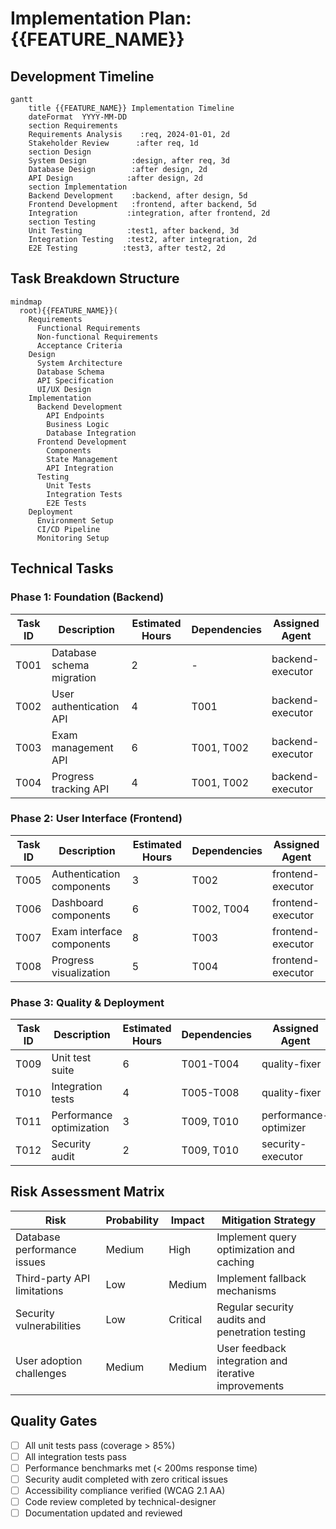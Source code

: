 # Implementation Plan: {{FEATURE_NAME}}

## Development Timeline
```mermaid
gantt
    title {{FEATURE_NAME}} Implementation Timeline
    dateFormat  YYYY-MM-DD
    section Requirements
    Requirements Analysis    :req, 2024-01-01, 2d
    Stakeholder Review      :after req, 1d
    section Design
    System Design          :design, after req, 3d
    Database Design        :after design, 2d
    API Design            :after design, 2d
    section Implementation
    Backend Development    :backend, after design, 5d
    Frontend Development   :frontend, after backend, 5d
    Integration           :integration, after frontend, 2d
    section Testing
    Unit Testing          :test1, after backend, 3d
    Integration Testing   :test2, after integration, 2d
    E2E Testing          :test3, after test2, 2d
```

## Task Breakdown Structure
```mermaid
mindmap
  root){{FEATURE_NAME}}(
    Requirements
      Functional Requirements
      Non-functional Requirements
      Acceptance Criteria
    Design
      System Architecture
      Database Schema
      API Specification
      UI/UX Design
    Implementation
      Backend Development
        API Endpoints
        Business Logic
        Database Integration
      Frontend Development
        Components
        State Management
        API Integration
      Testing
        Unit Tests
        Integration Tests
        E2E Tests
    Deployment
      Environment Setup
      CI/CD Pipeline
      Monitoring Setup
```

## Technical Tasks

### Phase 1: Foundation (Backend)
| Task ID | Description | Estimated Hours | Dependencies | Assigned Agent |
|---------|-------------|----------------|--------------|----------------|
| T001 | Database schema migration | 2 | - | backend-executor |
| T002 | User authentication API | 4 | T001 | backend-executor |
| T003 | Exam management API | 6 | T001, T002 | backend-executor |
| T004 | Progress tracking API | 4 | T001, T002 | backend-executor |

### Phase 2: User Interface (Frontend)
| Task ID | Description | Estimated Hours | Dependencies | Assigned Agent |
|---------|-------------|----------------|--------------|----------------|
| T005 | Authentication components | 3 | T002 | frontend-executor |
| T006 | Dashboard components | 6 | T002, T004 | frontend-executor |
| T007 | Exam interface components | 8 | T003 | frontend-executor |
| T008 | Progress visualization | 5 | T004 | frontend-executor |

### Phase 3: Quality & Deployment
| Task ID | Description | Estimated Hours | Dependencies | Assigned Agent |
|---------|-------------|----------------|--------------|----------------|
| T009 | Unit test suite | 6 | T001-T004 | quality-fixer |
| T010 | Integration tests | 4 | T005-T008 | quality-fixer |
| T011 | Performance optimization | 3 | T009, T010 | performance-optimizer |
| T012 | Security audit | 2 | T009, T010 | security-executor |

## Risk Assessment Matrix
| Risk | Probability | Impact | Mitigation Strategy |
|------|-------------|--------|-------------------|
| Database performance issues | Medium | High | Implement query optimization and caching |
| Third-party API limitations | Low | Medium | Implement fallback mechanisms |
| Security vulnerabilities | Low | Critical | Regular security audits and penetration testing |
| User adoption challenges | Medium | Medium | User feedback integration and iterative improvements |

## Quality Gates
- [ ] All unit tests pass (coverage > 85%)
- [ ] All integration tests pass
- [ ] Performance benchmarks met (< 200ms response time)
- [ ] Security audit completed with zero critical issues
- [ ] Accessibility compliance verified (WCAG 2.1 AA)
- [ ] Code review completed by technical-designer
- [ ] Documentation updated and reviewed